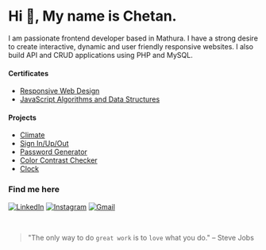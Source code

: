 # Hi :wave:, My name is Chetan.

I am passionate frontend developer based in Mathura. I have a strong desire to create interactive, dynamic and user friendly responsive websites. I also build API and CRUD applications using PHP and MySQL.

#### Certificates
- [Responsive Web Design](https://www.freecodecamp.org/certification/mysteriousman/responsive-web-design)
- [JavaScript Algorithms and Data Structures](https://www.freecodecamp.org/certification/mysteriousman/javascript-algorithms-and-data-structures)

#### Projects
- [Climate](https://mysteriousmanin.github.io/climate/)
- [Sign In/Up/Out](https://fontfamilies.netlify.app/)
- [Password Generator](https://mysteriousmanin.github.io/password-generator/)
- [Color Contrast Checker](https://mysteriousmanin.github.io/color-contrast-checker/)
- [Clock](https://mysteriousmanin.github.io/clock/)

### Find me here

[![LinkedIn](https://img.shields.io/badge/linkedin-%230077B5.svg?style=for-the-badge&logo=linkedin&logoColor=white)](https://www.linkedin.com/in/MysteriousManIN) [![Instagram](https://img.shields.io/badge/Instagram-%23E4405F.svg?style=for-the-badge&logo=Instagram&logoColor=white)](https://www.instagram.com/MysteriousMan.IN/) [![Gmail](https://img.shields.io/badge/Gmail-D14836?style=for-the-badge&logo=gmail&logoColor=white)](mailto:chetan1919149@gmail.com)

&#10240;
> "The only way to do `great work` is to `love` what you do." – Steve Jobs 
